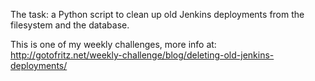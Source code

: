 The task: a Python script to clean up old Jenkins deployments from the filesystem and the database.

This is one of my weekly challenges, more info at: http://gotofritz.net/weekly-challenge/blog/deleting-old-jenkins-deployments/


